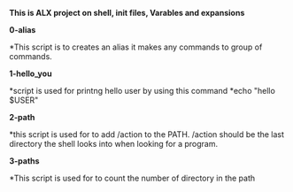 **This is ALX project on shell, init files, Varables and expansions**

**0-alias**

*This script is to creates an alias it makes any commands to group of commands.

**1-hello_you**

*script is used for printng hello user by using this command *echo "hello $USER"

**2-path**

*this script is used for to add /action to the PATH. /action should be the last directory the shell looks into when looking for a program.

**3-paths**

*This script is used for to count the number of directory in the path
